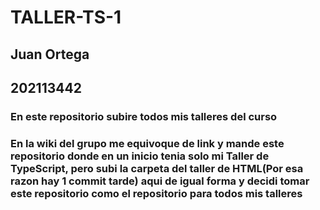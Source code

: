 # TALLER-TS-1
## Juan Ortega
## 202113442
### En este repositorio subire todos mis talleres del curso
### En la wiki del grupo me equivoque de link y mande este repositorio donde en un inicio tenia solo mi Taller de TypeScript, pero subi la carpeta del taller de HTML(Por esa razon hay 1 commit tarde) aqui de igual forma y decidi tomar este repositorio como el repositorio para todos mis talleres 
